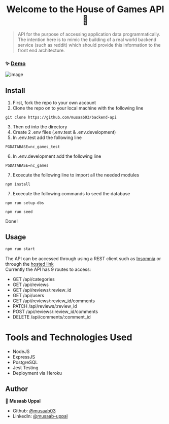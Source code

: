 <h1 align="center">Welcome to the House of Games API 👋</h1>

> API for the purpose of accessing application data programmatically. The intention here is to mimic the building of a real world backend service (such as reddit) which should provide this information to the front end architecture.

### ✨ [Demo](https://portfolio-red-iota-12.vercel.app/)

![image](https://user-images.githubusercontent.com/103457332/198995063-038d52d4-ae83-4b74-a356-f658d5448c65.png)


## Install

1. First, fork the repo to your own account
2. Clone the repo on to your local machine with the following line </br>
```
git clone https://github.com/musaab03/backend-api
```
3. Then cd into the directory
4. Create 2 .env files (.env.test & .env.development)
5. In .env.test add the following line 
```
PGDATABASE=nc_games_test
```
6. In .env.development add the following line  
```
PGDATABASE=nc_games
```
7. Excecute the following line to import all the needed modules </br>
```
npm install
```
7. Excecute the following commands to seed the database
```
npm run setup-dbs
```
```
npm run seed
```
   Done!

## Usage
```sh
npm run start
```

The API can be accessed through using a REST client such as [Insomnia](https://insomnia.rest/download) or through the [hosted link](https://houseofgamesbackendapi.herokuapp.com) </br>
Currently the API has 9 routes to access:
- GET /api/categories
- GET /api/reviews
- GET /api/reviews/:review_id
- GET /api/users
- GET /api/reviews/:review_id/comments
- PATCH /api/reviews/:review_id
- POST /api/reviews/:review_id/comments
- DELETE /api/comments/:comment_id

# Tools and Technologies Used
- NodeJS
- ExpressJS
- PostgreSQL
- Jest Testing
- Deployment via Heroku

## Author

👤 **Musaab Uppal**

* Github: [@musaab03](https://github.com/musaab03)
* LinkedIn: [@musaab-uppal](https://linkedin.com/in/musaab-uppal)
